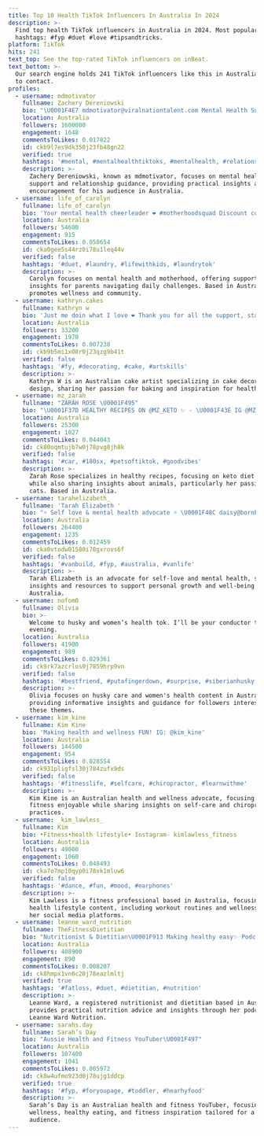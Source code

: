 ```yaml
---
title: Top 10 Health TikTok Influencers In Australia In 2024
description: >-
  Find top health TikTok influencers in Australia in 2024. Most popular
  hashtags: #fyp #duet #love #tipsandtricks.
platform: TikTok
hits: 241
text_top: See the top-rated TikTok influencers on inBeat.
text_bottom: >-
  Our search engine holds 241 TikTok influencers like this in Australia for you
  to contact.
profiles:
  - username: mdmotivator
    fullname: Zachery Dereniowski
    bio: "\U0001F4E7 mdmotivator@viralnationtalent.com Mental Health Support YOU Deserve\U0001F447"
    location: Australia
    followers: 1600000
    engagement: 1648
    commentsToLikes: 0.017822
    id: ckb9l7es9dk350j23fb48gn22
    verified: true
    hashtags: '#mental, #mentalhealthtiktoks, #mentalhealth, #relationships'
    description: >-
      Zachery Dereniowski, known as mdmotivator, focuses on mental health
      support and relationship guidance, providing practical insights and
      encouragement for his audience in Australia.
  - username: life_of_carolyn
    fullname: life_of_carolyn
    bio: 'Your mental health cheerleader ❤️ #motherhoodsquad Discount code TIKTOK10'
    location: Australia
    followers: 54600
    engagement: 915
    commentsToLikes: 0.058654
    id: cka0gee5s44rz0i78u1leq44v
    verified: false
    hashtags: '#duet, #laundry, #lifewithkids, #laundrytok'
    description: >-
      Carolyn focuses on mental health and motherhood, offering support and
      insights for parents navigating daily challenges. Based in Australia, she
      promotes wellness and community.
  - username: kathryn.cakes
    fullname: Kathryn w
    bio: 'Just me doin what I love ❤️ Thank you for all the support, stay healthy'
    location: Australia
    followers: 33200
    engagement: 1970
    commentsToLikes: 0.007238
    id: ckb9b5mi1x08r0j23qzg9b41t
    verified: false
    hashtags: '#fy, #decorating, #cake, #artskills'
    description: >-
      Kathryn W is an Australian cake artist specializing in cake decorating and
      design, sharing her passion for baking and inspiration for healthy living.
  - username: mz_zarah
    fullname: "ZARAH ROSE \U0001F495"
    bio: "\U0001F37D HEALTHY RECIPES ON @MZ_KETO ✨ - \U0001F43E IG @MZ_ZARAH_ANIMALS \U0001F63B - \U0001F496\U0001F308\U0001F984\U0001F48E"
    location: Australia
    followers: 25300
    engagement: 1027
    commentsToLikes: 0.044043
    id: ck80oqmtujb7w0j78pvg8jh8k
    verified: false
    hashtags: '#car, #180sx, #petsoftiktok, #goodvibes'
    description: >-
      Zarah Rose specializes in healthy recipes, focusing on keto diet options,
      while also sharing insights about animals, particularly her passion for
      cats. Based in Australia.
  - username: tarahelizabeth_
    fullname: 'Tarah Elizabeth '
    bio: "☼ Self love & mental health advocate ☼ \U0001F48C daisy@bornbredtalent.com"
    location: Australia
    followers: 264400
    engagement: 1235
    commentsToLikes: 0.012459
    id: cka0vtodw01580i78gxrovs6f
    verified: false
    hashtags: '#vanbuild, #fyp, #australia, #vanlife'
    description: >-
      Tarah Elizabeth is an advocate for self-love and mental health, sharing
      insights and resources to support personal growth and well-being from
      Australia.
  - username: nofom0
    fullname: Olivia
    bio: >-
      Welcome to husky and women’s health tok. I’ll be your conductor this
      evening.
    location: Australia
    followers: 41900
    engagement: 989
    commentsToLikes: 0.029361
    id: ck9rk7azcrlos0j7859hrp9vn
    verified: false
    hashtags: '#bestfriend, #putafingerdown, #surprise, #siberianhusky'
    description: >-
      Olivia focuses on husky care and women's health content in Australia,
      providing informative insights and guidance for followers interested in
      these themes.
  - username: kim_kine
    fullname: Kim Kine
    bio: 'Making health and wellness FUN! IG: @kim_kine'
    location: Australia
    followers: 144500
    engagement: 954
    commentsToLikes: 0.028554
    id: ck931pligfsl30j784zufx9ds
    verified: false
    hashtags: '#fitnesslife, #selfcare, #chiropractor, #learnwithme'
    description: >-
      Kim Kine is an Australian health and wellness advocate, focusing on making
      fitness enjoyable while sharing insights on self-care and chiropractic
      practices.
  - username: _kim_lawless_
    fullname: Kim
    bio: •Fitness•health lifestyle• Instagram- kimlawless_fitness
    location: Australia
    followers: 49000
    engagement: 1060
    commentsToLikes: 0.048493
    id: cka7o7mp10qyp0i78xk1mluw6
    verified: false
    hashtags: '#dance, #fun, #mood, #earphones'
    description: >-
      Kim Lawless is a fitness professional based in Australia, focusing on
      health lifestyle content, including workout routines and wellness tips on
      her social media platforms.
  - username: leanne_ward_nutrition
    fullname: TheFitnessDietitian
    bio: "Nutritionist & Dietitian\U0001F913 Making healthy easy✨ Podcast: Leanne Ward Nutrition\U0001F399"
    location: Australia
    followers: 408900
    engagement: 890
    commentsToLikes: 0.008207
    id: ck8hmpx1vn6c20j78eazlmltj
    verified: true
    hashtags: '#fatloss, #duet, #dietitian, #nutrition'
    description: >-
      Leanne Ward, a registered nutritionist and dietitian based in Australia,
      provides practical nutrition advice and insights through her podcast,
      Leanne Ward Nutrition.
  - username: sarahs.day
    fullname: Sarah’s Day
    bio: "Aussie Health and Fitness YouTuber\U0001F497"
    location: Australia
    followers: 107400
    engagement: 1041
    commentsToLikes: 0.005972
    id: ck8w4ufmo923d0j78ujg1ddcp
    verified: true
    hashtags: '#fyp, #foryoupage, #toddler, #hearhyfood'
    description: >-
      Sarah’s Day is an Australian health and fitness YouTuber, focusing on
      wellness, healthy eating, and fitness inspiration tailored for a diverse
      audience.
---
```


